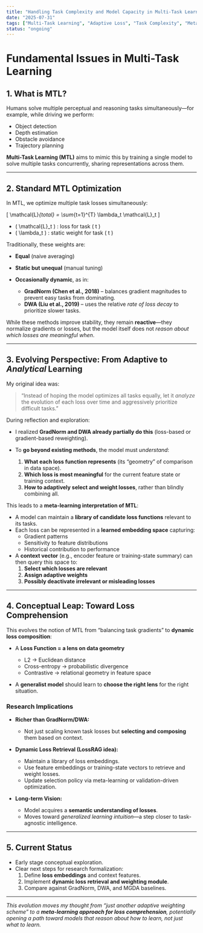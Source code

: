 ```yaml
---
title: "Handling Task Complexity and Model Capacity in Multi-Task Learning via Adaptive and Context-Aware Loss Weighting"
date: "2025-07-31"
tags: ["Multi-Task Learning", "Adaptive Loss", "Task Complexity", "Meta-Learning", "Explorations"]
status: "ongoing"
---
```


# Fundamental Issues in Multi-Task Learning

## 1. What is MTL?

Humans solve multiple perceptual and reasoning tasks simultaneously—for example, while driving we perform:

- Object detection
- Depth estimation
- Obstacle avoidance
- Trajectory planning

**Multi-Task Learning (MTL)** aims to mimic this by training a single model to solve multiple tasks concurrently, sharing representations across them.

---

## 2. Standard MTL Optimization

In MTL, we optimize multiple task losses simultaneously:

\[
\mathcal{L}_{total} = \sum_{t=1}^{T} \lambda_t \mathcal{L}_t
\]

- \( \mathcal{L}_t \) : loss for task \( t \)  
- \( \lambda_t \) : static weight for task \( t \)

Traditionally, these weights are:

- **Equal** (naive averaging)
- **Static but unequal** (manual tuning)
- **Occasionally dynamic**, as in:

  - **GradNorm (Chen et al., 2018)** – balances gradient magnitudes to prevent easy tasks from dominating.
  - **DWA (Liu et al., 2019)** – uses the relative *rate of loss decay* to prioritize slower tasks.

While these methods improve stability, they remain **reactive**—they normalize gradients or losses, but the model itself does not *reason about which losses are meaningful when*.

---

## 3. Evolving Perspective: From Adaptive to *Analytical* Learning

My original idea was:

> “Instead of hoping the model optimizes all tasks equally, let it *analyze* the evolution of each loss over time and aggressively prioritize difficult tasks.”

During reflection and exploration:

- I realized **GradNorm and DWA already partially do this** (loss-based or gradient-based reweighting).
- To **go beyond existing methods**, the model must *understand*:

  1. **What each loss function represents** (its “geometry” of comparison in data space).  
  2. **Which loss is most meaningful** for the current feature state or training context.  
  3. **How to adaptively select and weight losses**, rather than blindly combining all.

This leads to a **meta-learning interpretation of MTL**:

- A model can maintain a **library of candidate loss functions** relevant to its tasks.
- Each loss can be represented in a **learned embedding space** capturing:
  - Gradient patterns
  - Sensitivity to feature distributions
  - Historical contribution to performance
- A **context vector** (e.g., encoder feature or training-state summary) can then query this space to:
  1. **Select which losses are relevant**  
  2. **Assign adaptive weights**  
  3. **Possibly deactivate irrelevant or misleading losses**

---

## 4. Conceptual Leap: Toward Loss Comprehension

This evolves the notion of MTL from “balancing task gradients” to **dynamic loss composition**:

- A **Loss Function = a lens on data geometry**  
  - L2 → Euclidean distance  
  - Cross-entropy → probabilistic divergence  
  - Contrastive → relational geometry in feature space  

- A **generalist model** should learn to **choose the right lens** for the right situation.  

### Research Implications

- **Richer than GradNorm/DWA:**  
  - Not just scaling known task losses but **selecting and composing** them based on context.
  
- **Dynamic Loss Retrieval (LossRAG idea):**  
  - Maintain a library of loss embeddings.  
  - Use feature embeddings or training-state vectors to retrieve and weight losses.  
  - Update selection policy via meta-learning or validation-driven optimization.

- **Long-term Vision:**  
  - Model acquires a **semantic understanding of losses**.  
  - Moves toward *generalized learning intuition*—a step closer to task-agnostic intelligence.

---

## 5. Current Status

- Early stage conceptual exploration.
- Clear next steps for research formalization:
  1. Define **loss embeddings** and context features.  
  2. Implement **dynamic loss retrieval and weighting module**.  
  3. Compare against GradNorm, DWA, and MGDA baselines.  

---

*This evolution moves my thought from “just another adaptive weighting scheme” to a **meta-learning approach for loss comprehension**, potentially opening a path toward models that reason about *how* to learn, not just *what* to learn.*
